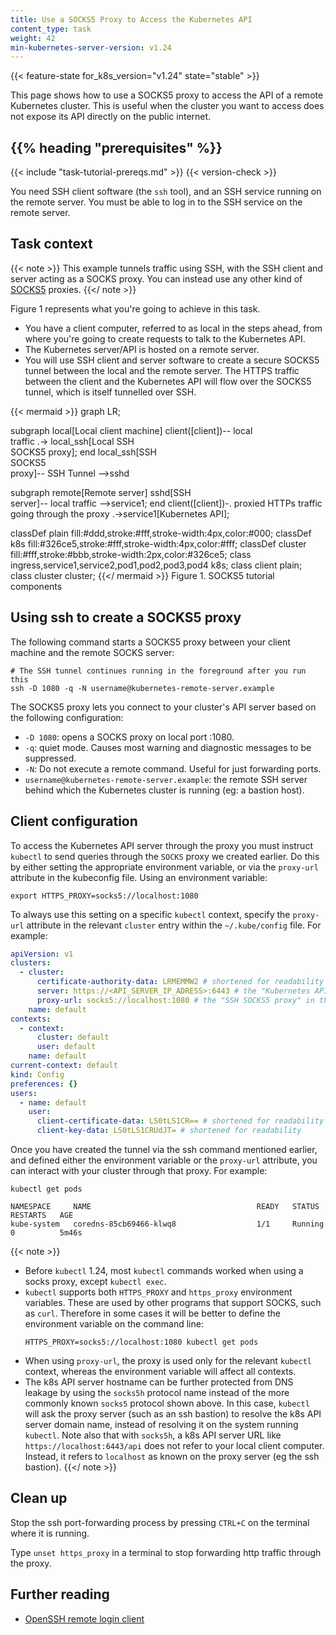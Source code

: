```yaml
---
title: Use a SOCKS5 Proxy to Access the Kubernetes API
content_type: task
weight: 42
min-kubernetes-server-version: v1.24
---
```


<!-- overview -->

{{< feature-state for_k8s_version="v1.24" state="stable" >}}

This page shows how to use a SOCKS5 proxy to access the API of a remote Kubernetes cluster.
This is useful when the cluster you want to access does not expose its API directly on the public internet.

## {{% heading "prerequisites" %}}

{{< include "task-tutorial-prereqs.md" >}} {{< version-check >}}

You need SSH client software (the `ssh` tool), and an SSH service running on the remote server.
You must be able to log in to the SSH service on the remote server.

<!-- steps -->

## Task context

{{< note >}}
This example tunnels traffic using SSH, with the SSH client and server acting as a SOCKS proxy.
You can instead use any other kind of [SOCKS5](https://en.wikipedia.org/wiki/SOCKS#SOCKS5) proxies.
{{</ note >}}

Figure 1 represents what you're going to achieve in this task.

- You have a client computer, referred to as local in the steps ahead, from where you're going to create requests to talk to the Kubernetes API.
- The Kubernetes server/API is hosted on a remote server.
- You will use SSH client and server software to create a secure SOCKS5 tunnel between the local and
  the remote server. The HTTPS traffic between the client and the Kubernetes API will flow over the SOCKS5
  tunnel, which is itself tunnelled over SSH.

{{< mermaid >}}
graph LR;

subgraph local[Local client machine]
client([client])-- local <br> traffic .-> local_ssh[Local SSH <br> SOCKS5 proxy];
end
local_ssh[SSH <br>SOCKS5 <br> proxy]-- SSH Tunnel -->sshd

subgraph remote[Remote server]
sshd[SSH <br> server]-- local traffic -->service1;
end
client([client])-. proxied HTTPs traffic <br> going through the proxy .->service1[Kubernetes API];

classDef plain fill:#ddd,stroke:#fff,stroke-width:4px,color:#000;
classDef k8s fill:#326ce5,stroke:#fff,stroke-width:4px,color:#fff;
classDef cluster fill:#fff,stroke:#bbb,stroke-width:2px,color:#326ce5;
class ingress,service1,service2,pod1,pod2,pod3,pod4 k8s;
class client plain;
class cluster cluster;
{{</ mermaid >}}
Figure 1. SOCKS5 tutorial components

## Using ssh to create a SOCKS5 proxy

The following command starts a SOCKS5 proxy between your client machine and the remote SOCKS server:

```shell
# The SSH tunnel continues running in the foreground after you run this
ssh -D 1080 -q -N username@kubernetes-remote-server.example
```

The SOCKS5 proxy lets you connect to your cluster's API server based on the following configuration:

- `-D 1080`: opens a SOCKS proxy on local port :1080.
- `-q`: quiet mode. Causes most warning and diagnostic messages to be suppressed.
- `-N`: Do not execute a remote command. Useful for just forwarding ports.
- `username@kubernetes-remote-server.example`: the remote SSH server behind which the Kubernetes cluster
  is running (eg: a bastion host).

## Client configuration

To access the Kubernetes API server through the proxy you must instruct `kubectl` to send queries through
the `SOCKS` proxy we created earlier. Do this by either setting the appropriate environment variable,
or via the `proxy-url` attribute in the kubeconfig file. Using an environment variable:

```shell
export HTTPS_PROXY=socks5://localhost:1080
```

To always use this setting on a specific `kubectl` context, specify the `proxy-url` attribute in the relevant
`cluster` entry within the `~/.kube/config` file. For example:

```yaml
apiVersion: v1
clusters:
  - cluster:
      certificate-authority-data: LRMEMMW2 # shortened for readability
      server: https://<API_SERVER_IP_ADRESS>:6443 # the "Kubernetes API" server, in other words the IP address of kubernetes-remote-server.example
      proxy-url: socks5://localhost:1080 # the "SSH SOCKS5 proxy" in the diagram above
    name: default
contexts:
  - context:
      cluster: default
      user: default
    name: default
current-context: default
kind: Config
preferences: {}
users:
  - name: default
    user:
      client-certificate-data: LS0tLS1CR== # shortened for readability
      client-key-data: LS0tLS1CRUdJT= # shortened for readability
```

Once you have created the tunnel via the ssh command mentioned earlier, and defined either the environment variable or
the `proxy-url` attribute, you can interact with your cluster through that proxy. For example:

```shell
kubectl get pods
```

```console
NAMESPACE     NAME                                     READY   STATUS      RESTARTS   AGE
kube-system   coredns-85cb69466-klwq8                  1/1     Running     0          5m46s
```

{{< note >}}

- Before `kubectl` 1.24, most `kubectl` commands worked when using a socks proxy, except `kubectl exec`.
- `kubectl` supports both `HTTPS_PROXY` and `https_proxy` environment variables. These are used by other
  programs that support SOCKS, such as `curl`. Therefore in some cases it
  will be better to define the environment variable on the command line:
  ```shell
  HTTPS_PROXY=socks5://localhost:1080 kubectl get pods
  ```
- When using `proxy-url`, the proxy is used only for the relevant `kubectl` context,
  whereas the environment variable will affect all contexts.
- The k8s API server hostname can be further protected from DNS leakage by using the `socks5h` protocol name
  instead of the more commonly known `socks5` protocol shown above. In this case, `kubectl` will ask the proxy server
  (such as an ssh bastion) to resolve the k8s API server domain name, instead of resolving it on the system running
  `kubectl`. Note also that with `socks5h`, a k8s API server URL like `https://localhost:6443/api` does not refer
  to your local client computer. Instead, it refers to `localhost` as known on the proxy server (eg the ssh bastion).
  {{</ note >}}

## Clean up

Stop the ssh port-forwarding process by pressing `CTRL+C` on the terminal where it is running.

Type `unset https_proxy` in a terminal to stop forwarding http traffic through the proxy.

## Further reading

- [OpenSSH remote login client](https://man.openbsd.org/ssh)
